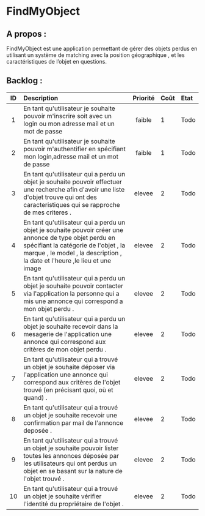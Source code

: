 FindMyObject
=========

A propos :
----------

FindMyObject est une application permettant de gérer des  objets perdus en utilisant un système de matching avec la position géographique , et les caractéristiques de l’objet en questions.

Backlog :
---------


|ID |Description|Priorité|Coût|Etat|
|:-:|:----------|:------:|:---|:---|
|1|En tant qu'utilisateur je souhaite pouvoir m'inscrire soit avec un login ou mon adresse mail et un mot de passe  |faible| 1 | Todo|
|2|En tant qu'utilisateur je souhaite pouvoir m'authentifier en spécifiant mon login,adresse mail et un  mot de passe|faible| 1 | Todo|
|3|En tant qu'utilisateur qui a perdu un objet je souhaite pouvoir effectuer une recherche afin d'avoir une liste d'objet trouve qui ont des caracteristiques qui se rapproche de mes criteres . |elevee| 2 | Todo|
|4|En tant qu'utilisateur qui a perdu un objet je souhaite pouvoir créer une annonce de type objet perdu en spécifiant la catégorie de l'objet , la marque , le model , la description , la date et l'heure ,le lieu et une image |elevee| 2 | Todo|
|5|En tant qu'utilisateur qui a perdu un objet je souhaite pouvoir contacter via l'application la personne qui a mis une annonce qui correspond a mon objet perdu . |elevee| 2 | Todo|
|6|En tant qu'utilisateur qui a perdu un objet je souhaite recevoir dans la mesagerie de l'application une annonce qui correspond aux critères de mon objet perdu .|elevee| 2 | Todo|
|7|En tant qu'utilisateur qui a trouvé un objet je souhaite déposer via l'application une annonce qui correspond aux critères de l'objet trouvé (en précisant quoi, où et quand) .|elevee| 2 | Todo|
|8|En tant qu'utilisateur qui a trouvé un objet je souhaite recevoir une confirmation par mail de l'annonce deposée .|elevee| 2 | Todo|
|9|En tant qu'utilisateur qui a trouvé un objet je souhaite pouvoir lister toutes les annonces déposée par les utilisateurs qui ont perdus un objet en se basant sur la nature de l'objet trouvé .|elevee| 2 | Todo|
|10|En tant qu'utilisateur qui a trouvé un objet je souhaite vérifier l'identité du propriétaire de l'objet .|elevee| 2 | Todo|

